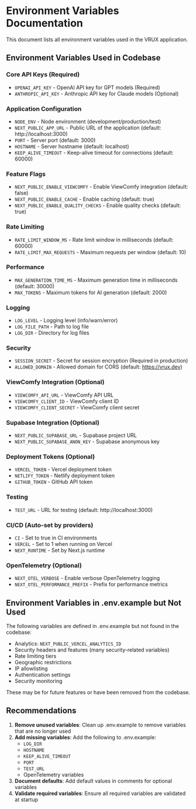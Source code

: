# Environment Variables Documentation

This document lists all environment variables used in the VRUX application.

## Environment Variables Used in Codebase

### Core API Keys (Required)
- `OPENAI_API_KEY` - OpenAI API key for GPT models (Required)
- `ANTHROPIC_API_KEY` - Anthropic API key for Claude models (Optional)

### Application Configuration
- `NODE_ENV` - Node environment (development/production/test)
- `NEXT_PUBLIC_APP_URL` - Public URL of the application (default: http://localhost:3000)
- `PORT` - Server port (default: 3000)
- `HOSTNAME` - Server hostname (default: localhost)
- `KEEP_ALIVE_TIMEOUT` - Keep-alive timeout for connections (default: 60000)

### Feature Flags
- `NEXT_PUBLIC_ENABLE_VIEWCOMFY` - Enable ViewComfy integration (default: false)
- `NEXT_PUBLIC_ENABLE_CACHE` - Enable caching (default: true)
- `NEXT_PUBLIC_ENABLE_QUALITY_CHECKS` - Enable quality checks (default: true)

### Rate Limiting
- `RATE_LIMIT_WINDOW_MS` - Rate limit window in milliseconds (default: 60000)
- `RATE_LIMIT_MAX_REQUESTS` - Maximum requests per window (default: 10)

### Performance
- `MAX_GENERATION_TIME_MS` - Maximum generation time in milliseconds (default: 30000)
- `MAX_TOKENS` - Maximum tokens for AI generation (default: 2000)

### Logging
- `LOG_LEVEL` - Logging level (info/warn/error)
- `LOG_FILE_PATH` - Path to log file
- `LOG_DIR` - Directory for log files

### Security
- `SESSION_SECRET` - Secret for session encryption (Required in production)
- `ALLOWED_DOMAIN` - Allowed domain for CORS (default: https://vrux.dev)

### ViewComfy Integration (Optional)
- `VIEWCOMFY_API_URL` - ViewComfy API URL
- `VIEWCOMFY_CLIENT_ID` - ViewComfy client ID
- `VIEWCOMFY_CLIENT_SECRET` - ViewComfy client secret

### Supabase Integration (Optional)
- `NEXT_PUBLIC_SUPABASE_URL` - Supabase project URL
- `NEXT_PUBLIC_SUPABASE_ANON_KEY` - Supabase anonymous key

### Deployment Tokens (Optional)
- `VERCEL_TOKEN` - Vercel deployment token
- `NETLIFY_TOKEN` - Netlify deployment token
- `GITHUB_TOKEN` - GitHub API token

### Testing
- `TEST_URL` - URL for testing (default: http://localhost:3000)

### CI/CD (Auto-set by providers)
- `CI` - Set to true in CI environments
- `VERCEL` - Set to 1 when running on Vercel
- `NEXT_RUNTIME` - Set by Next.js runtime

### OpenTelemetry (Optional)
- `NEXT_OTEL_VERBOSE` - Enable verbose OpenTelemetry logging
- `NEXT_OTEL_PERFORMANCE_PREFIX` - Prefix for performance metrics

## Environment Variables in .env.example but Not Used

The following variables are defined in .env.example but not found in the codebase:
- Analytics: `NEXT_PUBLIC_VERCEL_ANALYTICS_ID`
- Security headers and features (many security-related variables)
- Rate limiting tiers
- Geographic restrictions
- IP allowlisting
- Authentication settings
- Security monitoring

These may be for future features or have been removed from the codebase.

## Recommendations

1. **Remove unused variables**: Clean up .env.example to remove variables that are no longer used
2. **Add missing variables**: Add the following to .env.example:
   - `LOG_DIR`
   - `HOSTNAME`
   - `KEEP_ALIVE_TIMEOUT`
   - `PORT`
   - `TEST_URL`
   - OpenTelemetry variables
3. **Document defaults**: Add default values in comments for optional variables
4. **Validate required variables**: Ensure all required variables are validated at startup